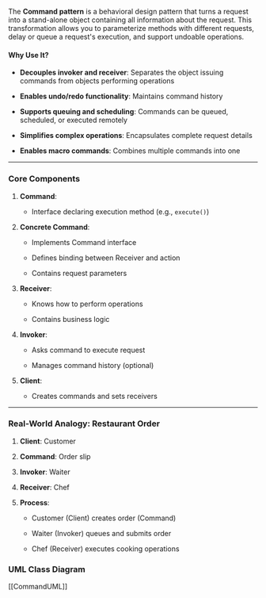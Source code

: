 The **Command pattern** is a behavioral design pattern that turns a request into a stand-alone object containing all information about the request. This transformation allows you to parameterize methods with different requests, delay or queue a request's execution, and support undoable operations.

#### Why Use It?

- **Decouples invoker and receiver**: Separates the object issuing commands from objects performing operations
    
- **Enables undo/redo functionality**: Maintains command history
    
- **Supports queuing and scheduling**: Commands can be queued, scheduled, or executed remotely
    
- **Simplifies complex operations**: Encapsulates complete request details
    
- **Enables macro commands**: Combines multiple commands into one
    

---

### Core Components

1. **Command**:
    
    - Interface declaring execution method (e.g., `execute()`)
        
2. **Concrete Command**:
    
    - Implements Command interface
        
    - Defines binding between Receiver and action
        
    - Contains request parameters
        
3. **Receiver**:
    
    - Knows how to perform operations
        
    - Contains business logic
        
4. **Invoker**:
    
    - Asks command to execute request
        
    - Manages command history (optional)
        
5. **Client**:
    
    - Creates commands and sets receivers
        

---

### Real-World Analogy: Restaurant Order

1. **Client**: Customer
    
2. **Command**: Order slip
    
3. **Invoker**: Waiter
    
4. **Receiver**: Chef
    
5. **Process**:
    
    - Customer (Client) creates order (Command)
        
    - Waiter (Invoker) queues and submits order
        
    - Chef (Receiver) executes cooking operations

### UML Class Diagram
[[CommandUML]]